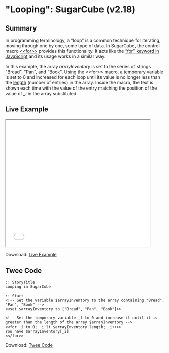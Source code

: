# "Looping": SugarCube (v2.18)

## Summary

In programming terminology, a "loop" is a common technique for iterating, moving through one by one, some type of data. In SugarCube, the control macro [&lt;&lt;for&gt;&gt;](http://www.motoslave.net/sugarcube/2/docs/macros.html#macros-for) provides this functionality. It acts like the [“for” keyword in JavaScript](https://developer.mozilla.org/en-US/docs/Web/JavaScript/Reference/Statements/for) and its usage works in a similar way.

In this example, the array *arrayInventory* is set to the series of strings "Bread", "Pan", and "Book". Using the &lt;&lt;for&gt;&gt; macro, a temporary variable is set to 0 and increased for each loop until its value is no longer less than the [length](https://developer.mozilla.org/en-US/docs/Web/JavaScript/Reference/Global_Objects/Array/length) (number of entries) in the array. Inside the macro, the text is shown each time with the value of the entry matching the position of the value of *_i* in the array substituted.

## Live Example

<section>
<iframe src="sugarcube_looping_example.html" height=400 width=90%></iframe>


Download: <a href="sugarcube_looping_example.html" target="_blank">Live Example</a>
</section>

## Twee Code

```
:: StoryTitle
Looping in SugarCube

:: Start
<!-- Set the variable $arrayInventory to the array containing "Bread", "Pan", "Book" -->
<<set $arrayInventory to ["Bread", "Pan", "Book"]>>

<!-- Set the temporary variable _l to 0 and increase it until it is greater than the length of the array $arrayInventory -->
<<for _i to 0; _i lt $arrayInventory.length; _i++>>
You have $arrayInventory[_i]
<</for>>

```

Download: <a href="sugarcube_looping_twee.txt" target="_blank">Twee Code</a>

